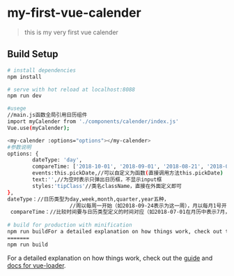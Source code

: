 # my-first-vue-calender
> this is my very first vue calender

## Build Setup

``` bash
# install dependencies
npm install

# serve with hot reload at localhost:8088
npm run dev

#usege
//main.js函数全局引用日历组件
import myCalender from './components/calender/index.js'
Vue.use(myCalender);

<my-calender :options="options"></my-calender>
#参数说明
options: {
		dateType: 'day',
		compareTime: ['2018-10-01', '2018-09-01', '2018-08-21', '2018-07-09'],
		events:this.pickDate,//可以自定义为函数(直接调用方法this.pickDate)
		text:'',//为空时表示只弹出日历框，不显示input框
		styles:'tipClass'//类名className，直接在外面定义即可
},
dateType：//日历类型为day,week,month,quarter,year五种，
					//周以每周一开始（如2018-09-24表示为这一周），月以每月1号开始（如06-01表示6月份），季度以当前季度第一月1号（如04-01表示二季度），年以每年的一月一号开始（如2018-01-01表示2018年）
 compareTime：//比较时间要与日历类型定义的时间对应（如2018-07-01在月历中表示7月，季历中表示第三季度，年历中则不对应2018年，所以要先处理一下时间格式）
        
# build for production with minification
npm run buildFor a detailed explanation on how things work, check out the [guide](http://vuejs-templates.github.io/webpack/) and [docs for vue-loader](http://vuejs.github.io/vue-loader).
=======
npm run build

```

For a detailed explanation on how things work, check out the [guide](http://vuejs-templates.github.io/webpack/) and [docs for vue-loader](http://vuejs.github.io/vue-loader).
